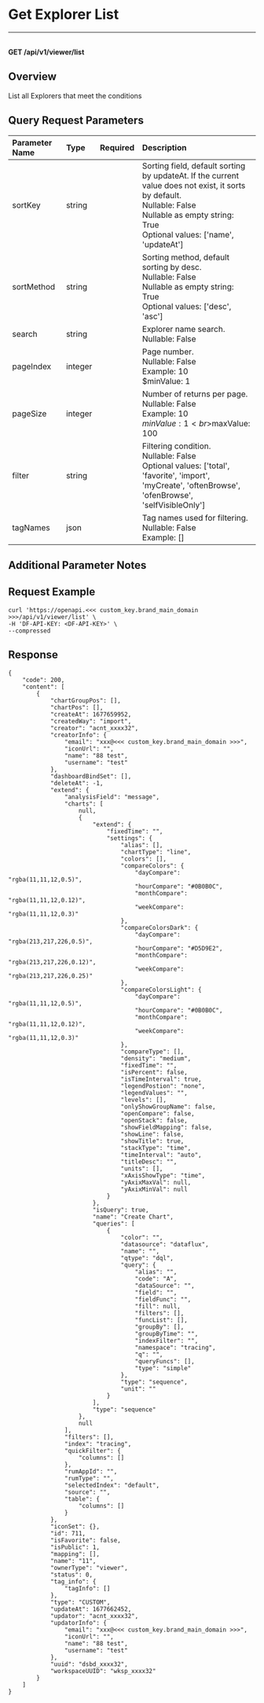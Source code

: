 # Get Explorer List

---

<br />**GET /api/v1/viewer/list**

## Overview
List all Explorers that meet the conditions



## Query Request Parameters

| Parameter Name        | Type     | Required   | Description              |
|:-------------------|:-------|:------|:--------------------|
| sortKey | string |  | Sorting field, default sorting by updateAt. If the current value does not exist, it sorts by default.<br>Nullable: False <br>Nullable as empty string: True <br>Optional values: ['name', 'updateAt'] <br> |
| sortMethod | string |  | Sorting method, default sorting by desc.<br>Nullable: False <br>Nullable as empty string: True <br>Optional values: ['desc', 'asc'] <br> |
| search | string |  | Explorer name search.<br>Nullable: False <br> |
| pageIndex | integer |  | Page number.<br>Nullable: False <br>Example: 10 <br>$minValue: 1 <br> |
| pageSize | integer |  | Number of returns per page.<br>Nullable: False <br>Example: 10 <br>$minValue: 1 <br>$maxValue: 100 <br> |
| filter | string |  | Filtering condition.<br>Nullable: False <br>Optional values: ['total', 'favorite', 'import', 'myCreate', 'oftenBrowse', 'ofenBrowse', 'selfVisibleOnly'] <br> |
| tagNames | json |  | Tag names used for filtering.<br>Nullable: False <br>Example: [] <br> |

## Additional Parameter Notes





## Request Example
```shell
curl 'https://openapi.<<< custom_key.brand_main_domain >>>/api/v1/viewer/list' \
-H 'DF-API-KEY: <DF-API-KEY>' \
--compressed 
```




## Response
```shell
{
    "code": 200,
    "content": [
        {
            "chartGroupPos": [],
            "chartPos": [],
            "createAt": 1677659952,
            "createdWay": "import",
            "creator": "acnt_xxxx32",
            "creatorInfo": {
                "email": "xxx@<<< custom_key.brand_main_domain >>>",
                "iconUrl": "",
                "name": "88 test",
                "username": "test"
            },
            "dashboardBindSet": [],
            "deleteAt": -1,
            "extend": {
                "analysisField": "message",
                "charts": [
                    null,
                    {
                        "extend": {
                            "fixedTime": "",
                            "settings": {
                                "alias": [],
                                "chartType": "line",
                                "colors": [],
                                "compareColors": {
                                    "dayCompare": "rgba(11,11,12,0.5)",
                                    "hourCompare": "#0B0B0C",
                                    "monthCompare": "rgba(11,11,12,0.12)",
                                    "weekCompare": "rgba(11,11,12,0.3)"
                                },
                                "compareColorsDark": {
                                    "dayCompare": "rgba(213,217,226,0.5)",
                                    "hourCompare": "#D5D9E2",
                                    "monthCompare": "rgba(213,217,226,0.12)",
                                    "weekCompare": "rgba(213,217,226,0.25)"
                                },
                                "compareColorsLight": {
                                    "dayCompare": "rgba(11,11,12,0.5)",
                                    "hourCompare": "#0B0B0C",
                                    "monthCompare": "rgba(11,11,12,0.12)",
                                    "weekCompare": "rgba(11,11,12,0.3)"
                                },
                                "compareType": [],
                                "density": "medium",
                                "fixedTime": "",
                                "isPercent": false,
                                "isTimeInterval": true,
                                "legendPostion": "none",
                                "legendValues": "",
                                "levels": [],
                                "onlyShowGroupName": false,
                                "openCompare": false,
                                "openStack": false,
                                "showFieldMapping": false,
                                "showLine": false,
                                "showTitle": true,
                                "stackType": "time",
                                "timeInterval": "auto",
                                "titleDesc": "",
                                "units": [],
                                "xAxisShowType": "time",
                                "yAxixMaxVal": null,
                                "yAxixMinVal": null
                            }
                        },
                        "isQuery": true,
                        "name": "Create Chart",
                        "queries": [
                            {
                                "color": "",
                                "datasource": "dataflux",
                                "name": "",
                                "qtype": "dql",
                                "query": {
                                    "alias": "",
                                    "code": "A",
                                    "dataSource": "",
                                    "field": "",
                                    "fieldFunc": "",
                                    "fill": null,
                                    "filters": [],
                                    "funcList": [],
                                    "groupBy": [],
                                    "groupByTime": "",
                                    "indexFilter": "",
                                    "namespace": "tracing",
                                    "q": "",
                                    "queryFuncs": [],
                                    "type": "simple"
                                },
                                "type": "sequence",
                                "unit": ""
                            }
                        ],
                        "type": "sequence"
                    },
                    null
                ],
                "filters": [],
                "index": "tracing",
                "quickFilter": {
                    "columns": []
                },
                "rumAppId": "",
                "rumType": "",
                "selectedIndex": "default",
                "source": "",
                "table": {
                    "columns": []
                }
            },
            "iconSet": {},
            "id": 711,
            "isFavorite": false,
            "isPublic": 1,
            "mapping": [],
            "name": "11",
            "ownerType": "viewer",
            "status": 0,
            "tag_info": {
                "tagInfo": []
            },
            "type": "CUSTOM",
            "updateAt": 1677662452,
            "updator": "acnt_xxxx32",
            "updatorInfo": {
                "email": "xxx@<<< custom_key.brand_main_domain >>>",
                "iconUrl": "",
                "name": "88 test",
                "username": "test"
            },
            "uuid": "dsbd_xxxx32",
            "workspaceUUID": "wksp_xxxx32"
        }
    ]
} 
```